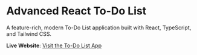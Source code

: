 # Advanced React To-Do List

A feature-rich, modern To-Do List application built with React, TypeScript, and Tailwind CSS.

**Live Website**: [Visit the To-Do List App](https://learn-react-js.vercel.app/) 
